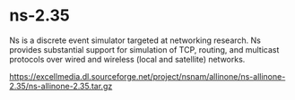 # ns-2.35
Ns is a discrete event simulator targeted at networking research. Ns provides substantial support for simulation of TCP, routing, and multicast protocols over wired and wireless (local and satellite) networks.

https://excellmedia.dl.sourceforge.net/project/nsnam/allinone/ns-allinone-2.35/ns-allinone-2.35.tar.gz
